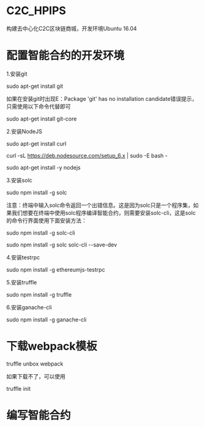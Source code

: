 # C2C_HPIPS

构建去中心化C2C区块链商城，开发环境Ubuntu 16.04

# 配置智能合约的开发环境

 1.安装git 
 
 sudo apt-get install git 
 
 如果在安装git时出现E：Package 'git' has no installation candidate错误提示，只需使用以下命令代替即可
 
 sudo apt-get install git-core
 
 2.安装NodeJS
 
 sudo apt-get install curl
 
 curl -sL https://deb.nodesource.com/setup_6.x | sudo -E bash -
 
 sudo apt-get install -y nodejs
 
 3.安装solc
 
 sudo npm install -g solc
 
注意：终端中输入solc命令返回一个出错信息。这是因为solc只是一个程序集，如果我们想要在终端中使用solc程序编译智能合约，则需要安装solc-cli，这是solc的命令行界面使用下面安装方法：
 
 sudo npm install -g solc-cli
 
 sudo npm install -g solc solc-cli --save-dev
 
 
 4.安装testrpc
 
 sudo npm install -g ethereumjs-testrpc
 
 
 5.安装truffle
 
 sudo npm install -g truffle
 
 6.安装ganache-cli
 
 sudo npm install -g ganache-cli
 # 下载webpack模板
 
 truffle unbox webpack
 
 如果下载不了，可以使用
 
 truffle init
 
 # 编写智能合约
 
 
 
 

